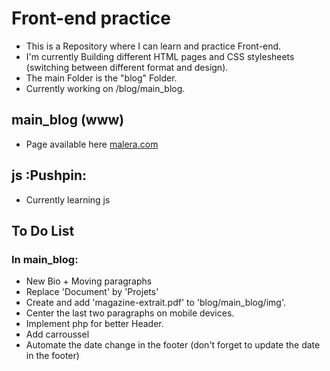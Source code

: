 # Front-end practice

- This is a Repository where I can learn and practice Front-end.
- I'm currently Building different HTML pages and CSS stylesheets (switching between different format and design).
- The main Folder is the "blog" Folder.
- Currently working on /blog/main_blog.

## main_blog (www)

- Page available here [malera.com](https://malera.com/stages/2022-Lean_Asai/ "Hosted by Malera.com")

## js :Pushpin:

- Currently learning js

## To Do List

### In main_blog:
- New Bio + Moving paragraphs
- Replace 'Document' by 'Projets'
- Create and add 'magazine-extrait.pdf' to 'blog/main_blog/img'.
- Center the last two paragraphs on mobile devices.
- Implement php for better Header.
- Add carroussel
- Automate the date change in the footer
(don't forget to update the date in the footer)